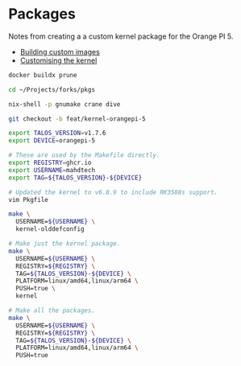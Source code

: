 # Packages

Notes from creating a a custom kernel package for the Orange PI 5.

- [Building custom images](https://www.talos.dev/v1.7/advanced/building-images/)
- [Customising the kernel](https://www.talos.dev/v1.7/advanced/customizing-the-kernel/)

```bash
docker buildx prune

cd ~/Projects/forks/pkgs

nix-shell -p gnumake crane dive

git checkout -b feat/kernel-orangepi-5

export TALOS_VERSION=v1.7.6
export DEVICE=orangepi-5

# These are used by the Makefile directly.
export REGISTRY=ghcr.io
export USERNAME=mahdtech
export TAG=${TALOS_VERSION}-${DEVICE}

# Updated the kernel to v6.8.9 to include RK3588s support.
vim Pkgfile

make \
  USERNAME=${USERNAME} \
  kernel-olddefconfig

# Make just the kernel package.
make \
  USERNAME=${USERNAME} \
  REGISTRY=${REGISTRY} \
  TAG=${TALOS_VERSION}-${DEVICE} \
  PLATFORM=linux/amd64,linux/arm64 \
  PUSH=true \
  kernel

# Make all the packages.
make \
  USERNAME=${USERNAME} \
  REGISTRY=${REGISTRY} \
  TAG=${TALOS_VERSION}-${DEVICE} \
  PLATFORM=linux/amd64,linux/arm64 \
  PUSH=true
```
